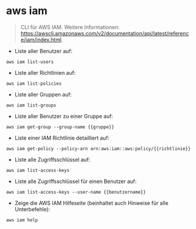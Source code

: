 # aws iam

> CLI für AWS IAM.
> Weitere Informationen: <https://awscli.amazonaws.com/v2/documentation/api/latest/reference/iam/index.html>.

- Liste aller Benutzer auf:

`aws iam list-users`

- Liste aller Richtlinien auf:

`aws iam list-policies`

- Liste aller Gruppen auf:

`aws iam list-groups`

- Liste aller Benutzer zu einer Gruppe auf:

`aws iam get-group --group-name {{gruppe}}`

- Liste einer IAM Richtlinie detailliert auf:

`aws iam get-policy --policy-arn arn:aws:iam::aws:policy/{{richtlinie}}`

- Liste alle Zugriffsschlüssel auf:

`aws iam list-access-keys`

- Liste alle Zugriffsschlüssel für einen Benutzer auf:

`aws iam list-access-keys --user-name {{benutzername}}`

- Zeige die AWS IAM Hilfeseite (beinhaltet auch Hinweise für alle Unterbefehle):

`aws iam help`
